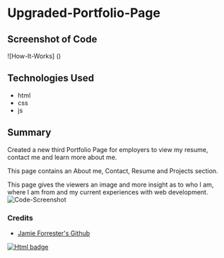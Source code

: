 # Upgraded-Portfolio-Page

## Screenshot of Code
![How-It-Works] ()

## Technologies Used
* html
* css
* js

## Summary
Created a new third Portfolio Page for employers to view my resume, contact me and learn more about me.

This page contains an About me, Contact, Resume and Projects section.

This page gives the viewers an image and more insight as to who I am, where I am from and my current experiences with web development. 
![Code-Screenshot]()


### Credits
* [Jamie Forrester's Github](https://github.com/Forresterjamie01 "Jamie Forrester")


[![Html badge](https://img.shields.io/badge/Html-100%25-red)](https://shields.io/)




